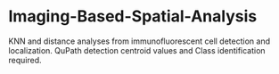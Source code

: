 # Imaging-Based-Spatial-Analysis
KNN and distance analyses from immunofluorescent cell detection and localization. QuPath detection centroid values and Class identification required.
